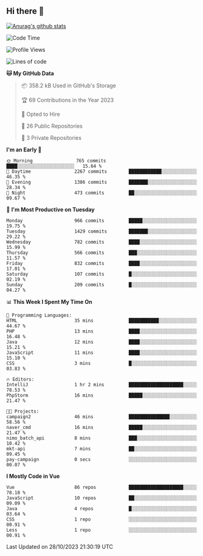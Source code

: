 ## Hi there 👋

[![Anurag's github stats](https://github-readme-stats.vercel.app/api?username=Songwonseok)](https://github.com/anuraghazra/github-readme-stats)



<!--START_SECTION:waka-->
![Code Time](http://img.shields.io/badge/Code%20Time-2%2C520%20hrs%2050%20mins-blue)

![Profile Views](http://img.shields.io/badge/Profile%20Views-2-blue)

![Lines of code](https://img.shields.io/badge/From%20Hello%20World%20I%27ve%20Written-34.8%20million%20lines%20of%20code-blue)

**🐱 My GitHub Data** 

> 📦 358.2 kB Used in GitHub's Storage 
 > 
> 🏆 69 Contributions in the Year 2023
 > 
> 💼 Opted to Hire
 > 
> 📜 26 Public Repositories 
 > 
> 🔑 3 Private Repositories 
 > 
**I'm an Early 🐤** 

```text
🌞 Morning                765 commits         ████░░░░░░░░░░░░░░░░░░░░░   15.64 % 
🌆 Daytime                2267 commits        ████████████░░░░░░░░░░░░░   46.35 % 
🌃 Evening                1386 commits        ███████░░░░░░░░░░░░░░░░░░   28.34 % 
🌙 Night                  473 commits         ██░░░░░░░░░░░░░░░░░░░░░░░   09.67 % 
```
📅 **I'm Most Productive on Tuesday** 

```text
Monday                   966 commits         █████░░░░░░░░░░░░░░░░░░░░   19.75 % 
Tuesday                  1429 commits        ███████░░░░░░░░░░░░░░░░░░   29.22 % 
Wednesday                782 commits         ████░░░░░░░░░░░░░░░░░░░░░   15.99 % 
Thursday                 566 commits         ███░░░░░░░░░░░░░░░░░░░░░░   11.57 % 
Friday                   832 commits         ████░░░░░░░░░░░░░░░░░░░░░   17.01 % 
Saturday                 107 commits         █░░░░░░░░░░░░░░░░░░░░░░░░   02.19 % 
Sunday                   209 commits         █░░░░░░░░░░░░░░░░░░░░░░░░   04.27 % 
```


📊 **This Week I Spent My Time On** 

```text
💬 Programming Languages: 
HTML                     35 mins             ███████████░░░░░░░░░░░░░░   44.67 % 
PHP                      13 mins             ████░░░░░░░░░░░░░░░░░░░░░   16.48 % 
Java                     12 mins             ████░░░░░░░░░░░░░░░░░░░░░   15.21 % 
JavaScript               11 mins             ████░░░░░░░░░░░░░░░░░░░░░   15.10 % 
CSS                      3 mins              █░░░░░░░░░░░░░░░░░░░░░░░░   03.83 % 

🔥 Editors: 
IntelliJ                 1 hr 2 mins         ████████████████████░░░░░   78.53 % 
PhpStorm                 16 mins             █████░░░░░░░░░░░░░░░░░░░░   21.47 % 

🐱‍💻 Projects: 
campaign2                46 mins             ███████████████░░░░░░░░░░   58.56 % 
naver_cmd                16 mins             █████░░░░░░░░░░░░░░░░░░░░   21.47 % 
nimo_batch_api           8 mins              ███░░░░░░░░░░░░░░░░░░░░░░   10.42 % 
mkt-api                  7 mins              ██░░░░░░░░░░░░░░░░░░░░░░░   09.45 % 
pay-campaign             0 secs              ░░░░░░░░░░░░░░░░░░░░░░░░░   00.07 % 
```

**I Mostly Code in Vue** 

```text
Vue                      86 repos            ████████████████████░░░░░   78.18 % 
JavaScript               10 repos            ██░░░░░░░░░░░░░░░░░░░░░░░   09.09 % 
Java                     4 repos             █░░░░░░░░░░░░░░░░░░░░░░░░   03.64 % 
CSS                      1 repo              ░░░░░░░░░░░░░░░░░░░░░░░░░   00.91 % 
Less                     1 repo              ░░░░░░░░░░░░░░░░░░░░░░░░░   00.91 % 
```




 Last Updated on 28/10/2023 21:30:19 UTC
<!--END_SECTION:waka-->
